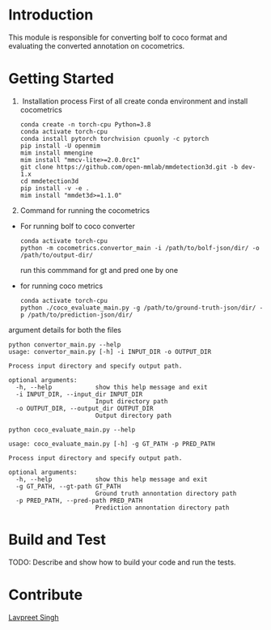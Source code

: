 # Introduction 
This module is responsible for converting bolf to coco format and evaluating the converted annotation on cocometrics.

# Getting Started
1.  Installation process
First of all create conda environment and install cocometrics
    ```
    conda create -n torch-cpu Python=3.8
    conda activate torch-cpu
    conda install pytorch torchvision cpuonly -c pytorch
    pip install -U openmim
    mim install mmengine
    mim install "mmcv-lite>=2.0.0rc1"
    git clone https://github.com/open-mmlab/mmdetection3d.git -b dev-1.x
    cd mmdetection3d
    pip install -v -e .
    mim install "mmdet3d>=1.1.0"
    ```

2. Command for running the cocometrics
* For running bolf to coco converter
    ```
    conda activate torch-cpu
    python -m cocometrics.convertor_main -i /path/to/bolf-json/dir/ -o /path/to/output-dir/
    ```
    run this commmand for gt and pred one by one

* for running coco metrics 
    ```
    conda activate torch-cpu
    python ./coco_evaluate_main.py -g /path/to/ground-truth-json/dir/ -p /path/to/prediction-json/dir/
    ```

argument details for both the files

```
python convertor_main.py --help
usage: convertor_main.py [-h] -i INPUT_DIR -o OUTPUT_DIR

Process input directory and specify output path.        

optional arguments:
  -h, --help            show this help message and exit 
  -i INPUT_DIR, --input_dir INPUT_DIR
                        Input directory path
  -o OUTPUT_DIR, --output_dir OUTPUT_DIR
                        Output directory path
```

```
python coco_evaluate_main.py --help

usage: coco_evaluate_main.py [-h] -g GT_PATH -p PRED_PATH

Process input directory and specify output path.

optional arguments:
  -h, --help            show this help message and exit
  -g GT_PATH, --gt-path GT_PATH
                        Ground truth annontation directory path
  -p PRED_PATH, --pred-path PRED_PATH
                        Prediction annontation directory path

```

# Build and Test
TODO: Describe and show how to build your code and run the tests. 

# Contribute
[Lavpreet Singh](Lavpreet.singh@in.bosch.com)
